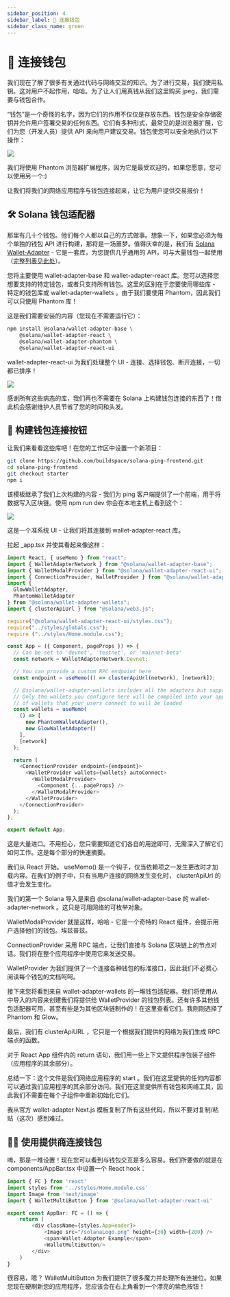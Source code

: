 ```yaml
---
sidebar_position: 4
sidebar_label: 🔌 连接钱包
sidebar_class_name: green
---
```



# 🔌 连接钱包

我们现在了解了很多有关通过代码与网络交互的知识。为了进行交易，我们使用私钥。这对用户不起作用，哈哈。为了让人们用真钱从我们这里购买 jpeg，我们需要与钱包合作。

“钱包”是一个奇怪的名字，因为它们的作用不仅仅是存放东西。钱包是安全存储密钥并允许用户签署交易的任何东西。它们有多种形式，最常见的是浏览器扩展，它们为您（开发人员）提供 API 来向用户建议交易。钱包使您可以安全地执行以下操作：

![](./img/upload_1.png)

我们将使用 Phantom 浏览器扩展程序，因为它是最受欢迎的，如果您愿意，您可以使用另一个:)

让我们将我们的网络应用程序与钱包连接起来，让它为用户提供交易报价！

## 🛠 Solana 钱包适配器

那里有几十个钱包。他们每个人都以自己的方式做事。想象一下，如果您必须为每个单独的钱包 API 进行构建，那将是一场噩梦。值得庆幸的是，我们有 [Solana Wallet-Adapter](https://github.com/solana-labs/wallet-adapter?utm_source=buildspace.so&utm_medium=buildspace_project) - 它是一套库，为您提供几乎通用的 API，可与大量钱包一起使用（[完整列表见此处](https://github.com/solana-labs/wallet-adapter#wallets?utm_source=buildspace.so&utm_medium=buildspace_project)）。


您将主要使用 wallet-adapter-base 和 wallet-adapter-react 库。您可以选择您想要支持的特定钱包，或者只支持所有钱包。这里的区别在于您要使用哪些库 - 特定的钱包库或 wallet-adapter-wallets 。由于我们要使用 Phantom，因此我们可以只使用 Phantom 库！

这是我们需要安装的内容（您现在不需要运行它）：

```bash
npm install @solana/wallet-adapter-base \
    @solana/wallet-adapter-react \
    @solana/wallet-adapter-phantom \
    @solana/wallet-adapter-react-ui
```

wallet-adapter-react-ui 为我们处理整个 UI - 连接、选择钱包、断开连接，一切都已排序！

![](./img/wallets.png)

感谢所有这些病态的库，我们再也不需要在 Solana 上构建钱包连接的东西了！借此机会感谢维护人员节省了您的时间和头发。

## 👜 构建钱包连接按钮

让我们来看看这些库吧！在您的工作区中设置一个新项目：

```bash
git clone https://github.com/buildspace/solana-ping-frontend.git
cd solana-ping-frontend
git checkout starter
npm i
```

该模板继承了我们上次构建的内容 - 我们为 ping 客户端提供了一个前端，用于将数据写入区块链。使用 npm run dev 你会在本地主机上看到这个：

![](./img/upload_2.png)

这是一个准系统 UI - 让我们将其连接到 wallet-adapter-react 库。

拉起 _app.tsx 并使其看起来像这样：

```ts
import React, { useMemo } from "react";
import { WalletAdapterNetwork } from "@solana/wallet-adapter-base";
import { WalletModalProvider } from "@solana/wallet-adapter-react-ui";
import { ConnectionProvider, WalletProvider } from "@solana/wallet-adapter-react";
import {
  GlowWalletAdapter,
  PhantomWalletAdapter
} from "@solana/wallet-adapter-wallets";
import { clusterApiUrl } from "@solana/web3.js";

require("@solana/wallet-adapter-react-ui/styles.css");
require("../styles/globals.css");
require ("../styles/Home.module.css");

const App = ({ Component, pageProps }) => {
  // Can be set to 'devnet', 'testnet', or 'mainnet-beta'
  const network = WalletAdapterNetwork.Devnet;

  // You can provide a custom RPC endpoint here
  const endpoint = useMemo(() => clusterApiUrl(network), [network]);

  // @solana/wallet-adapter-wallets includes all the adapters but supports tree shaking and lazy loading --
  // Only the wallets you configure here will be compiled into your application, and only the dependencies
  // of wallets that your users connect to will be loaded
  const wallets = useMemo(
    () => [
      new PhantomWalletAdapter(),
      new GlowWalletAdapter()
    ],
    [network]
  );

  return (
    <ConnectionProvider endpoint={endpoint}>
      <WalletProvider wallets={wallets} autoConnect>
        <WalletModalProvider>
          <Component {...pageProps} />
        </WalletModalProvider>
      </WalletProvider>
    </ConnectionProvider>
  );
};

export default App;
```

这是大量进口。不用担心，您只需要知道它们各自的用途即可，无需深入了解它们如何工作。这是每个部分的快速摘要。

我们从 React 开始。 useMemo() 是一个钩子，仅当依赖项之一发生更改时才加载内容。在我们的例子中，只有当用户连接的网络发生变化时， clusterApiUrl 的值才会发生变化。

我们的第一个 Solana 导入是来自 @solana/wallet-adapter-base 的 wallet-adapter-network 。这只是可用网络的可枚举对象。

WalletModalProvider 就是这样，哈哈 - 它是一个奇特的 React 组件，会提示用户选择他们的钱包。埃兹普兹。

ConnectionProvider 采用 RPC 端点，让我们直接与 Solana 区块链上的节点对话。我们将在整个应用程序中使用它来发送交易。

WalletProvider 为我们提供了一个连接各种钱包的标准接口，因此我们不必费心阅读每个钱包的文档呵呵。

接下来您将看到来自 wallet-adapter-wallets 的一堆钱包适配器。我们将使用从中导入的内容来创建我们将提供给 WalletProvider 的钱包列表。还有许多其他钱包适配器可用，甚至有些是为其他区块链制作的！在这里查看它们。我刚刚选择了 Phantom 和 Glow。

最后，我们有 clusterApiURL ，它只是一个根据我们提供的网络为我们生成 RPC 端点的函数。

对于 React App 组件内的 return 语句，我们用一些上下文提供程序包装子组件（应用程序的其余部分）。

总结一下：这个文件是我们网络应用程序的 start 。我们在这里提供的任何内容都可以通过我们应用程序的其余部分访问。我们在这里提供所有钱包和网络工具，因此我们不需要在每个子组件中重新初始化它们。

我从官方 wallet-adapter Next.js 模板复制了所有这些代码，所以不要对复制/粘贴（这次）感到难过。

## 🧞‍♂️ 使用提供商连接钱包

唷，那是一堆设置！现在您可以看到与钱包交互是多么容易。我们所要做的就是在 components/AppBar.tsx 中设置一个 React hook：

```ts
import { FC } from 'react'
import styles from '../styles/Home.module.css'
import Image from 'next/image'
import { WalletMultiButton } from '@solana/wallet-adapter-react-ui'

export const AppBar: FC = () => {
    return (
        <div className={styles.AppHeader}>
            <Image src="/solanaLogo.png" height={30} width={200} />
            <span>Wallet-Adapter Example</span>
            <WalletMultiButton/>
        </div>
    )
}
```

很容易，嗯？ WalletMultiButton 为我们提供了很多魔力并处理所有连接位。如果您现在硬刷新您的应用程序，您应该会在右上角看到一个漂亮的紫色按钮！
